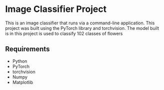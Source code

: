 # Image Classifier Project

This is an image classifier that runs via a command-line application. 
This project was built using the PyTorch library and torchvision. The model built is in this project is used to classify 102 classes of flowers

## Requirements
- Python
- PyTorch
- torchvision
- Numpy
- Matplotlib
